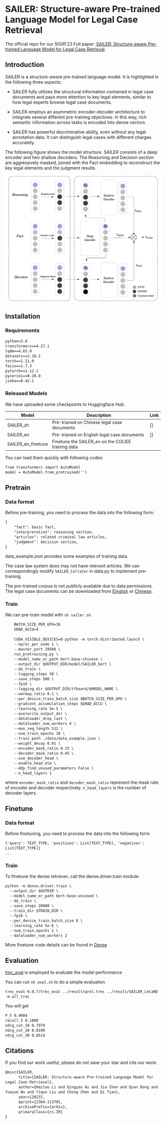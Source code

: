 <!--
 * @Author: lihaitao
 * @Date: 2023-04-28 14:10:14
 * @LastEditors: Do not edit
 * @LastEditTime: 2023-05-09 22:00:42
 * @FilePath: /lht/GitHub_code/sailer_old/README.md
-->
# SAILER: Structure-aware Pre-trained Language Model for Legal Case Retrieval

The official repo for our SIGIR'23 Full paper: [SAILER: Structure-aware Pre-trained Language Model for Legal Case Retrieval](https://arxiv.org/abs/2304.11370). 

## Introduction

SAILER is a structure-aware pre-trained language model. It is highlighted in the following three aspects: 

- SAILER fully utilizes the structural information contained in legal case documents and pays more attention to key legal elements, similar to how legal experts browse legal case documents. 

- SAILER employs an asymmetric encoder-decoder architecture to integrate several different pre-training objectives. In this way, rich semantic information across tasks is encoded into dense vectors. 

- SAILER has powerful discriminative ability, even without any legal annotation data. It can distinguish legal cases with different charges accurately. 

The following figure shows the model structure. SAILER consists of a deep encoder and two shallow decoders. The Reasoning and Decision section are aggressively masked, joined with the Fact embedding to reconstruct the key legal elements and the judgment results.

![image](./figure/model.png)




## Installation

### Requirements
```
python=3.8
transformers==4.27.1
tqdm==4.65.0 
datasets==2.10.1
torch==1.11.0
faiss==1.7.3 
pytorch==1.12.1
pyserini==0.20.0
jieba==0.42.1 
```

### Released Models

We have uploaded some checkpoints to Huggingface Hub.

| Model              | Description                                               | Link                                                         |
| ------------------ | --------------------------------------------------------- | ------------------------------------------------------------ |
| SAILER_zh          | Pre-trianed on Chinese legal case documents                | []    |
| SAILER_en          | Pre-trianed on English legal case documents                | [] |
| SAILER_en_finetune | Finetune the SAILER_en on the COLIEE training data | []()                     |


You can load them quickly with following codes:

```
from transformers import AutoModel
model = AutoModel.from_pretrained('')
```


## Pretrain

### Data format

Before pre-training, you need to process the data into the following form:
```
{   
    "fact": basic fact,
    "interpretation": reasoning section, 
    "articles": related criminal law articles,
    "judgment": decision section,
}

```
data_example.json provides some examples of training data.

The case law system does may not have relevant articles. We can correspondingly modify `SAILER_Collator` in data.py to implement pre-training.

The pre-trained corpus is not publicly available due to data permissions. The legal case documents can be downloaded from [Einglish](https://case.law/) or [Chinese](https://wenshu.court.gov.cn/).

### Train

We can pre-train model with ```sh sailer.sh```

```
    BATCH_SIZE_PER_GPU=36
    GRAD_ACCU=4

    CUDA_VISIBLE_DEVICES=0 python -m torch.distributed.launch \
    --nproc_per_node 1 \
    --master_port 29508 \
    run_pretraining.py \
    --model_name_or_path bert-base-chinese \
    --output_dir $OUTPUT_DIR/model/SAILER_bert \
    --do_train \
    --logging_steps 50 \
    --save_steps 500 \
    --fp16 \
    --logging_dir $OUTPUT_DIR/tfboard/$MODEL_NAME \
    --warmup_ratio 0.1 \
    --per_device_train_batch_size $BATCH_SIZE_PER_GPU \
    --gradient_accumulation_steps $GRAD_ACCU \
    --learning_rate 5e-5 \
    --overwrite_output_dir \
    --dataloader_drop_last \
    --dataloader_num_workers 4 \
    --max_seq_length 512 \
    --num_train_epochs 10 \
    --train_path ./data/data_example.json \
    --weight_decay 0.01 \
    --encoder_mask_ratio 0.15 \
    --decoder_mask_ratio 0.45 \
    --use_decoder_head \
    --enable_head_mlm \
    --ddp_find_unused_parameters False \
    --n_head_layers 1 

```

where `encoder_mask_ratio` and `decoder_mask_ratio` represent the mask rate of encoder and decoder respectively. `n_head_layers` is the number of decoder layers.

## Finetune

### Data format

Before finetuning, you need to process the data into the following form:
```
{'query': TEXT_TYPE, 'positives': List[TEXT_TYPE], 'negatives': List[TEXT_TYPE]}
...

```

### Train

To finetune the dense retriever, call the dense.driver.train module:

```
python -m dense.driver.train \  
  --output_dir $OUTDIR \  
  --model_name_or_path bert-base-uncased \  
  --do_train \  
  --save_steps 20000 \  
  --train_dir $TRAIN_DIR \
  --fp16 \  
  --per_device_train_batch_size 8 \  
  --learning_rate 5e-6 \  
  --num_train_epochs 2 \  
  --dataloader_num_workers 2
```

More finetune code details can be found in [Dense](https://github.com/luyug/Dense)

## Evaluation

[trec_eval](https://trec.nist.gov/trec_eval/) is employed to evaluate the model performance

You can run `sh eval.sh` to do a simple evaluation
```
trec_eval-9.0.7/trec_eval ../result/qrel.trec ../result/SAILER_LeCaRD -m all_trec
```

You will get
```
P_5 0.9084
recall_5 0.1880
ndcg_cut_10 0.7979
ndcg_cut_20 0.8190
ndcg_cut_30 0.8514
```


## Citations

If you find our work useful, please do not save your star and cite our work:

```
@misc{SAILER,
      title={SAILER: Structure-aware Pre-trained Language Model for Legal Case Retrieval}, 
      author={Haitao Li and Qingyao Ai and Jia Chen and Qian Dong and Yueyue Wu and Yiqun Liu and Chong Chen and Qi Tian},
      year={2023},
      eprint={2304.11370},
      archivePrefix={arXiv},
      primaryClass={cs.IR}
}
```


